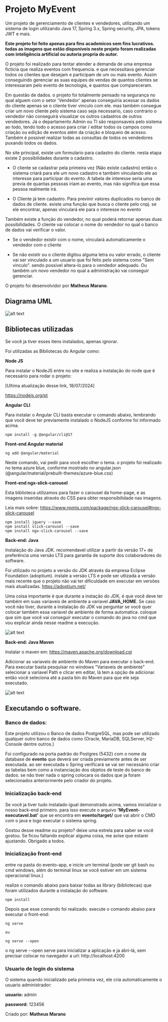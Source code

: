 # Projeto MyEvent
Um projeto de gerenciamento de clientes e vendedores, utilizando um sistema de login utilizando Java 17, Spring 3.x, Spring security, JPA, tokens JWT e mais.

**Este projeto foi feito apenas para fins academicos sem fins lucrativos. todas as imagens que estão disponiveis neste projeto foram realizadas com inteligência artificial ou autoria propria do autor.**

O projeto foi realizado para tentar atender a demanda de uma empresa ficticia que realiza eventos com frequencia. e que necessitava gerenciar todos os clientes que desejam e participam de um ou mais evento. Assim conseguindo gerenciar as suas equipes de vendas de quantos clientes se interessaram pelo evento de tecnologia, e quantos que compareceram.



Em questão de dados. o projeto foi totalmente pensado na segurança no qual alguem com o setor 'Vendedor' apenas conseguiria acessar os dados do cliente apenas se o cliente tiver vinculo com ele. mas também consegue criar um novo cliente pelo sistema caso seja necessario, caso contrario o vendedor não conseguirá visualizar os outros cadastros de outros vendedores. Já o departamento Admin ou TI são responsaveis pelo sistema ao todo, tendo todo o acesso para criar / editar todos os campos como criação ou edição de eventos além da criação e bloqueio de acesso. Também é possivel realizar todas as consultas de todos os vendedores puxando todos os dados.



No site principal, existe um formulario para cadastro do cliente. nesta etapa existe 2 possibilidades durante o cadastro.
- O cliente se cadastrar pela primeira vez (Não existe cadastro) então o sistema criará para ele um novo cadastro e também vinculando ele ao interesse para participar do evento. A tabela de interesse seria uma previa de quantas pessoas iriam ao evento, mas não significa que essa pessoa realmente irá.

- O Cliente já tem cadastro. Para previnir valores duplicados no banco de dados de cliente. existe uma função que busca o cliente pelo cnpj. se ele encontrar, apenas vinculará ele para o interesse no evento

Também existe a função do vendedor, no qual poderá retornar apenas duas possibilidades. O cliente vai colocar o nome do vendedor no qual o banco de dados vai verificar o valor.

- Se o vendedor existir com o nome, vinculará automaticamente o vendedor com o cliente

- Se não existir ou o cliente digitou alguma letra ou valor errado, o cliente vai ser vinculado a um usuario que foi feito pelo sistema como "Sem vinculo". sendo possivel altera-lo para o vendedor adequado. Ou também um novo vendedor no qual a administração vai conseguir gerenciar.





O projeto foi desenvolvidor por **Matheus Marano**.

## Diagrama UML
![alt text](image-2.png)

## Bibliotecas utilizadas

Se você ja tiver esses itens instalados, apenas ignorar.



Foi utilizadas as Bibliotecas do Angular como: 

**Node JS**



Para instalar o NodeJS entre no site e realiza a instalação do node que é necessário para rodar o projeto:



[Ultima atualização desse link, 18/07/2024]



https://nodejs.org/pt



**Angular CLI** 



Para instalar o Angular CLI basta executar o comando abaixo, lembrando que você deve ter previamente instalado o NodeJS conforme foi informado acima.

```
npm install -g @angular/cli@17
```



**Front-end Angular material**
```
ng add @angular/material
```
Neste comando, vai pedir para você escolher o tema. o projeto foi realizado no tema azure blue, conforme mostrado no angular.json (@angular/material/prebuilt-themes/azure-blue.css)


**Front-end ngx-slick-carousel**



Esta biblioteca utilizamos para fazer o carousel da home-page, e as imagens inseridas através do CSS para obter responsibilidade nas imagens.


Leia mais sobre: https://www.npmjs.com/package/ngx-slick-carousel#ngx-slick-carousel
```
npm install jquery --save
npm install slick-carousel --save
npm install ngx-slick-carousel --save
```

**Back-end: Java**



Instalação do Java JDK. recomendavel utilizar a partir da versão 17+ de preferência uma versão LTS para garantia de suporte dos colaboradores do software.



Foi utilizado no projeto a versão do JDK através da empresa Eclipse Foundation (adoptium). instale a versão LTS e pode ser utlizada a versão mais recente que o projeto não vai ter dificuldade em executar em versões mais atualizadas.
https://adoptium.net/

Uma coisa importante é que durante a instação do JDK, é que você deve ter também em suas variaveis de ambiente a variavel **JAVA_HOME**. Se caso você não tiver, durante a instalação do JDK vai perguntar se você quer colocar também essa variavel de ambiente de forma automatica. coloque que sim que você vai conseguir executar o comando do java no cmd que vou explicar ainda nesse readme a execução.

![alt text](image-1.png)

**Back-end: Java Maven**



Instalar o maven em:
https://maven.apache.org/download.cgi

Adicionar as variaveis de ambiente do Maven para executar o back-end. Para executar basta pesquisar no windows "Variaveis de ambiente"
selecionar a variavel Path e clicar em editar, lá tem a opção de adicionar. então você seleciona até a pasta bin do Maven para que ele seja executado.




![alt text](image.png)

## Executando o software.

### Banco de dados:
Este projeto utilizou o Banco de dados PostgreSQL, mas pode ser utilizado qualquer outro banco de dados como (Oracle, MariaDB, SQLServer, H2-Console dentre outros.)



Foi configurado na porta padrão do Postgres (5432) com o nome da database de **evento** que deverá ser criada previamente antes de ser executada. ao ser executada o Spring verificará se vai ser necessário criar as tabelas bem como a instanciação dos objetos de teste do banco de dados. se não tiver nada o spring colocara os dados que ja foram selecionados anteriormente pelo criador do projeto.


### Inicialização back-end
Se você ja tiver tudo instalado igual demonstrado acima, vamos inicializar o nosso back-end primeiro. para isso execute o arquivo **'MyEvent-executavel.bat'** que se encontra em **evento/target/** que vai abrir o CMD com o java e logo executar o sistema spring.


Gostou desse readme ou projeto? deixe uma estrela para saber se você gostou. Se ficou faltando explicar alguma coisa, me avise que estarei ajustando. Obrigado a todos.

### Inicialização front-end

entre na pasta do evento-app, e inicie um terminal (pode ser git bash ou cmd windows, além do terminal linux se você estiver em um sistema operacional linux.)



realize o comando abaixo para baixar todas as library (bibliotecas) que foram utilizados durante a instalação do software. 
```
npm install
```
Depois que esse comando foi realizado. execute o comando abaixo para executar o front-end:
```
ng serve

ou

ng serve --open
```

o ng serve --open serve para inicializar a aplicação e ja abri-lá, sem precisar colocar no navegador a url: http://localhost:4200





### Usuario de login do sistema
O sistema quando inicializado pela primeira vez, ele cria automaticamente o usuario administrador:



**usuario:** admin


**password:** 123456





Criado por: **Matheus Marano**